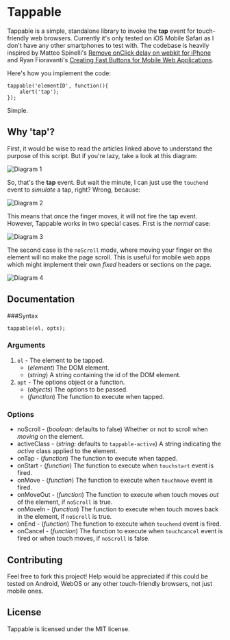 ﻿Tappable
========

Tappable is a simple, standalone library to invoke the **tap** event for touch-friendly web browsers. Currently it's only tested on iOS Mobile Safari as I don't have any other smartphones to test with. The codebase is heavily inspired by Matteo Spinelli's [Remove onClick delay on webkit for iPhone](http://cubiq.org/remove-onclick-delay-on-webkit-for-iphone) and Ryan Fioravanti's [Creating Fast Buttons for Mobile Web Applications](http://code.google.com/mobile/articles/fast_buttons.html).

Here's how you implement the code:

	tappable('elementID', function(){
		alert('tap');
	});

Simple.

Why 'tap'?
----------

First, it would be wise to read the articles linked above to understand the purpose  of this script. But if you're lazy, take a look at this diagram:

![Diagram 1](https://github.com/cheeaun/tappable/raw/master/diagrams/diagram-1.png)

So, that's the **tap** event. But wait the minute, I can just use the `touchend` event to *simulate* a tap, right? Wrong, because:

![Diagram 2](https://github.com/cheeaun/tappable/raw/master/diagrams/diagram-2.png)

This means that once the finger moves, it will not fire the tap event. However, Tappable works in two special cases. First is the *normal* case:

![Diagram 3](https://github.com/cheeaun/tappable/raw/master/diagrams/diagram-3.png)

The second case is the `noScroll` mode, where moving your finger on the element will no make the page scroll. This is useful for mobile web apps which might implement their own *fixed* headers or sections on the page.

![Diagram 4](https://github.com/cheeaun/tappable/raw/master/diagrams/diagram-4.png)

Documentation
-------------

###Syntax

	tappable(el, opts);

### Arguments

1. `el` - The element to be tapped.
	* (*element*) The DOM element.
	* (*string*) A string containing the id of the DOM element.
2. `opt` - The options object or a function.
	* (*objects*) The options to be passed.
	* (*function*) The function to execute when tapped.

### Options

* noScroll - (*boolean*: defaults to false) Whether or not to scroll when *moving* on the element.
* activeClass - (*string*: defaults to `tappable-active`) A string indicating the *active* class applied to the element.
* onTap - (*function*) The function to execute when tapped.
* onStart - (*function*) The function to execute when `touchstart` event is fired.
* onMove - (*function*) The function to execute when `touchmove` event is fired.
* onMoveOut - (*function*) The function to execute when touch moves *out* of the element, if `noScroll` is true.
* onMoveIn - (*function*) The function to execute when touch moves back in the element, if `noScroll` is true.
* onEnd - (*function*) The function to execute when `touchend` event is fired.
* onCancel - (*function*) The function to execute when `touchcancel` event is fired or when touch moves, if `noScroll` is false.

Contributing
------------

Feel free to fork this project! Help would be appreciated if this could be tested on Android, WebOS or any other touch-friendly browsers, not just mobile ones.

License
-------

Tappable is licensed under the MIT license.